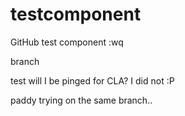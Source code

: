 # testcomponent

GitHub test component
:wq


branch


test
will I be pinged for CLA?
I did not :P

paddy trying on the same branch..
